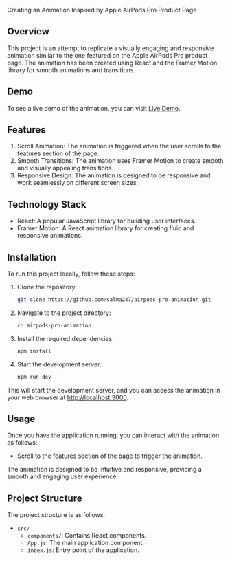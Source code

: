 Creating an Animation Inspired by Apple AirPods Pro Product Page

## Overview

This project is an attempt to replicate a visually engaging and responsive animation similar to the one featured on the Apple AirPods Pro product page. The animation has been created using React and the Framer Motion library for smooth animations and transitions.

## Demo

To see a live demo of the animation, you can visit [Live Demo](https://salma247.github.io/apple-pro-animation/).

## Features

1. Scroll Animation: The animation is triggered when the user scrolls to the features section of the page.
2. Smooth Transitions: The animation uses Framer Motion to create smooth and visually appealing transitions.
3. Responsive Design: The animation is designed to be responsive and work seamlessly on different screen sizes.

## Technology Stack

- React: A popular JavaScript library for building user interfaces.
- Framer Motion: A React animation library for creating fluid and responsive animations.

## Installation

To run this project locally, follow these steps:

1. Clone the repository:

   ```bash
   git clone https://github.com/salma247/airpods-pro-animation.git
   ```

2. Navigate to the project directory:

   ```bash
   cd airpods-pro-animation
   ```

3. Install the required dependencies:

   ```bash
   npm install
   ```

4. Start the development server:

   ```bash
   npm run dev
   ```

This will start the development server, and you can access the animation in your web browser at [http://localhost:3000](http://localhost:3000).

## Usage

Once you have the application running, you can interact with the animation as follows:

- Scroll to the features section of the page to trigger the animation.

The animation is designed to be intuitive and responsive, providing a smooth and engaging user experience.

## Project Structure

The project structure is as follows:

- `src/`
  - `components/`: Contains React components.
  - `App.js`: The main application component.
  - `index.js`: Entry point of the application.

